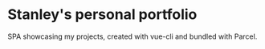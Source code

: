 # Stanley's personal portfolio 

SPA showcasing my projects, created with vue-cli and bundled with Parcel. 
